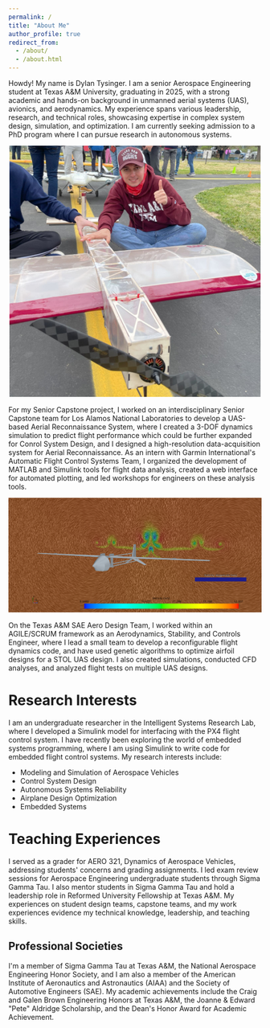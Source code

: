 ```yaml
---
permalink: /
title: "About Me"
author_profile: true
redirect_from: 
  - /about/
  - /about.html
---
```


Howdy! My name is Dylan Tysinger. I am a senior Aerospace Engineering student at Texas A&M University, graduating in 2025, with a strong academic and hands-on background in unmanned aerial systems (UAS), avionics, and aerodynamics. My experience spans various leadership, research, and technical roles, showcasing expertise in complex system design, simulation, and optimization. I am currently seeking admission to a PhD program where I can pursue research in autonomous systems.

<p class="aligncenter">
    <img src="/images/SAE_AERO2324.JPG" width="500" height="500" alt="SAE Aero Design 2024">
</p>

For my Senior Capstone project, I worked on an interdisciplinary Senior Capstone team for Los Alamos National Laboratories to develop a UAS-based Aerial Reconnaissance System, where I created a 3-DOF dynamics simulation to predict flight performance which could be further expanded for Conrol System Design, and I designed a high-resolution data-acquisition system for Aerial Reconnaissance. As an intern with Garmin International's Automatic Flight Control Systems Team, I organized the development of MATLAB and Simulink tools for flight data analysis, created a web interface for automated plotting, and led workshops for engineers on these analysis tools.

<p class="aligncenter">
<img src="/images/GliderCFD.png" alt="CFD Analysis of a Glider">
</p>

On the Texas A&M SAE Aero Design Team, I worked within an AGILE/SCRUM framework as an Aerodynamics, Stability, and Controls Engineer, where I lead a small team to develop a reconfigurable flight dynamics code, and have used genetic algorithms to optimize airfoil designs for a STOL UAS design. I also created simulations, conducted CFD analyses, and analyzed flight tests on multiple UAS designs. 

Research Interests
======
I am an undergraduate researcher in the Intelligent Systems Research Lab, where I developed a Simulink model for interfacing with the PX4 flight control system. I have recently been exploring the world of embedded systems programming, where I am using Simulink to write code for embedded flight control systems. My research interests include: 
* Modeling and Simulation of Aerospace Vehicles
* Control System Design
* Autonomous Systems Reliability
* Airplane Design Optimization
* Embedded Systems


Teaching Experiences
======
I served as a grader for AERO 321, Dynamics of Aerospace Vehicles, addressing students' concerns and grading assignments. I led exam review sessions for Aerospace Engineering undergraduate students through Sigma Gamma Tau. I also mentor students in Sigma Gamma Tau and hold a leadership role in Reformed University Fellowship at Texas A&M. My experiences on student design teams, capstone teams, and my work experiences evidence my technical knowledge, leadership, and teaching skills.

Professional Societies
------
I'm a member of Sigma Gamma Tau at Texas A&M, the National Aerospace Engineering Honor Society, and I am also a member of the American Institute of Aeronautics and Astronautics (AIAA) and the Society of Automotive Engineers (SAE). My academic achievements include the Craig and Galen Brown Engineering Honors at Texas A&M, the Joanne & Edward "Pete" Aldridge Scholarship, and the Dean's Honor Award for Academic Achievement.

<style>
.aligncenter {
    text-align: center;
}
</style>
